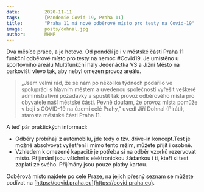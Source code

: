 ```yaml
---
date:         2020-11-11
tags:         [Pandemie Covid-19, Praha 11]
title:        "Praha 11 má nové odběrové místo pro testy na Covid-19"
image: 	      posts/dohnal.jpg
author:       MHMP
---
```


Dva měsíce práce, a je hotovo. Od pondělí je i v městské části Praha 11 funkční odběrové místo pro testy na nemoc #Covid19. Je umístěno u sportovního areálu Multifunkční haly Jedenáctka VS a Jižní Město na parkovišti vlevo tak, aby nebyl omezen provoz areálu. 

> „Jsem velmi rád, že se nám po několika týdnech podařilo ve spolupráci s hlavním městem a uvedenou společností vyřešit veškeré administrativní požadavky a spustit tak provoz odběrového místa pro obyvatele naší městské části. Pevně doufám, že provoz místa pomůže v boji s COVID-19 na území celé Prahy," uvedl Jiří Dohnal (Piráti), starosta městské části Praha 11.

A teď pár praktických informací: 

* Odběry probíhají z automobilu, jde tedy o tzv. drive-in koncept.Test je možné absolvovat vyšetření i mimo tento režim, můžete přijít i osobně.
* Vzhledem k omezené kapacitě je potřeba si na odběr vzorků rezervovat místo. Přijímání jsou všichni s elektronickou žádankou i ti, kteří si test zaplatí ze svého. Přijímány jsou pouze platby kartou. 

Odběrová místo najdete po celé Praze, na jejich přesný seznam se můžete podívat na [https://covid.praha.eu](https://covid.praha.eu).

